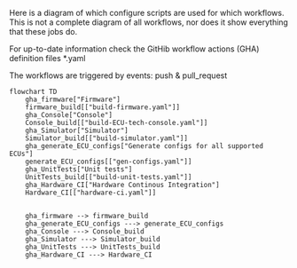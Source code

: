 Here is a diagram of which configure scripts are used for which workflows.
This is not a complete diagram of all workflows, nor does it show everything that these jobs do.

For up-to-date information check the GitHib workflow actions (GHA) definition files *.yaml

The workflows are triggered by events: push & pull_request

```mermaid
flowchart TD
    gha_firmware["Firmware"]
    firmware_build[["build-firmware.yaml"]]
    gha_Console["Console"]
    Console_build[["build-ECU-tech-console.yaml"]]
    gha_Simulator["Simulator"]
    Simulator_build[["build-simulator.yaml"]]
    gha_generate_ECU_configs["Generate configs for all supported ECUs"]
    generate_ECU_configs[["gen-configs.yaml"]]
    gha_UnitTests["Unit tests"]
    UnitTests_build[["build-unit-tests.yaml"]]
    gha_Hardware_CI["Hardware Continous Integration"]
    Hardware_CI[["hardware-ci.yaml"]]
   

    gha_firmware --> firmware_build
    gha_generate_ECU_configs ---> generate_ECU_configs
    gha_Console ---> Console_build
    gha_Simulator ---> Simulator_build
    gha_UnitTests ---> UnitTests_build
    gha_Hardware_CI ---> Hardware_CI

    
    
```
